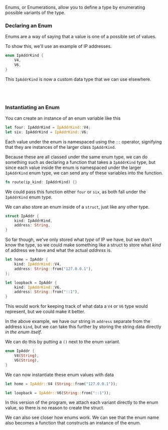 Enums, or Enumerations, allow you to define a type by enumerating possible variants of the type.

### Declaring an Enum
Enums are a way of saying that a value is one of a possible set of values.

To show this, we'll use an example of IP addresses.

```Rust
enum IpAddrKind {
	V4,
	V6,
}
```

This `IpAddrKind` is now a custom data type that we can use elsewhere.

<br><br>
### Instantiating an Enum
You can create an instance of an enum variable like this

```Rust
let four: IpAddrKind = IpAddrKind::V4;
let six: IpAddrKind = IpAddrKind::V6;
```

Each value under the enum is namespaced using the `::` operator, signifying that they are instances of the larger class `IpAddrKind`.

Because these are all classed under the same enum type, we can do something such as declaring a function that takes a `IpAddrKind` type, but since each value inside the enum is namespaced under the larger `IpAddrKind` enum type, we can send any of these variables into the function.

```Rust
fn route(ip_kind: IpAddrKind) {}
```

We could pass this function either `four` or `six`, as both fall under the `IpAddrKind` enum type.

We can also store an enum inside of a `struct`, just like any other type.

```Rust
struct IpAddr {
	kind: IpAddrKind,
	address: String,
}
```

So far though, we've only stored what *type* of IP we have, but we don't know the type, so we could make something like a struct to store what *kind* of address we have and what the actual *address* is.

```Rust
let home = IpAddr {
	kind: IpAddrKind::V4,
	address: String::from("127.0.0.1"),
};

let loopback = IpAddr {
	kind: IpAddrKind::V6,
	address: String::from("::1"),
}
```

This would work for keeping track of what data a `V4` or `V6` type would represent, but we could make it better.

In the above example, we have our string in `address` separate from the address `kind`, but we can take this further by storing the string data directly *in the enum itself*.

We can do this by putting a `()` next to the enum variant.

```Rust
enum IpAddr {
	V4(String),
	V6(String),
}
```

We can now instantiate these enum values with data

```Rust
let home = IpAddr::V4 (String::from("127.0.0.1"));

let loopback = IpAddr::V6(String::from("::1"));
```

In this version of the program, we attach each variant directly to the enum value, so there is no reason to create the struct.

We can also see closer how enums work. We can see that the enum name also becomes a function that constructs an instance of the enum.